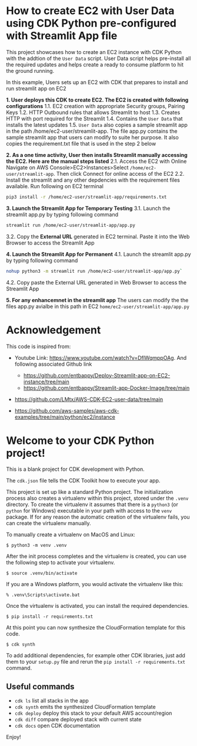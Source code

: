 # How to create EC2 with User Data using CDK Python pre-configured with Streamlit App file
This project showcases how to create an EC2 instance with CDK Python with the addtion of the `User Data` script. User Data script helps pre-install all the required updates and helps create a ready to consume platform to hit the ground running. 

In this example, Users sets up an EC2 with CDK that prepares to install and run streamlit app on EC2

**1. User deploys this CDK to create EC2. The EC2 is created with following configurations**
1.1. EC2 creation with appropriate Security groups, Pairing Keys
1.2. HTTP Outbound rules that allows Streamlit to host
1.3. Creates HTTP with port required for the Streamlit
1.4. Contains the `User Data` that installs the latest updates
1.5. `User Data` also copies a sample streamlit app in the path /home/ec2-user/streamlit-app. The file app.py contains the sample streamlit app that users can modify to suite her purpose. It also copies the requirement.txt file that is used in the step 2 below

**2. As a one time activity, User then installs Streamlit manually accessing the EC2. Here are the manual steps listed**
2.1. Access the EC2 with Online Navigate on AWS Console>EC2>Instances>Select `/home/ec2-user/streamlit-app`. Then click Connect for online access of the EC2
2.2. Install the streamlit and any other depdencies with the requirement files available. Run following on EC2 terminal

```bash
pip3 install -r /home/ec2-user/streamlit-app/requirements.txt
```

**3. Launch the Streamlit App for Temporary Testing**
3.1. Launch the streamlit app.py by typing following command 

```bash
streamlit run /home/ec2-user/streamlit-app/app.py
```
3.2. Copy the **External URL** generated in EC2 terminal. Paste it into the Web Browser to access the Streamlit App 

**4. Launch the Streamlit App for Permanent**
4.1. Launch the streamlit app.py by typing following command 

```bash
nohup python3 -m streamlit run /home/ec2-user/streamlit-app/app.py`
```

4.2. Copy paste the External URL generated in Web Browser to access the Streamlit App

**5. For any enhancemnet in the streamlit app**
The users can modify the the files app.py avialbe in this path in EC2 `home/ec2-user/streamlit-app/app.py`

# Acknowledgement
This code is inspired from:
* Youtube Link: https://www.youtube.com/watch?v=DflWqmppOAg. And following associated Github link
  * https://github.com/entbappy/Deploy-Streamlit-app-on-EC2-instance/tree/main
  * https://github.com/entbappy/Streamlit-app-Docker-Image/tree/main

* https://github.com/LMtx/AWS-CDK-EC2-user-data/tree/main
* https://github.com/aws-samples/aws-cdk-examples/tree/main/python/ec2/instance


# Welcome to your CDK Python project!

This is a blank project for CDK development with Python.

The `cdk.json` file tells the CDK Toolkit how to execute your app.

This project is set up like a standard Python project.  The initialization
process also creates a virtualenv within this project, stored under the `.venv`
directory.  To create the virtualenv it assumes that there is a `python3`
(or `python` for Windows) executable in your path with access to the `venv`
package. If for any reason the automatic creation of the virtualenv fails,
you can create the virtualenv manually.

To manually create a virtualenv on MacOS and Linux:

```
$ python3 -m venv .venv
```

After the init process completes and the virtualenv is created, you can use the following
step to activate your virtualenv.

```
$ source .venv/bin/activate
```

If you are a Windows platform, you would activate the virtualenv like this:

```
% .venv\Scripts\activate.bat
```

Once the virtualenv is activated, you can install the required dependencies.

```
$ pip install -r requirements.txt
```

At this point you can now synthesize the CloudFormation template for this code.

```
$ cdk synth
```

To add additional dependencies, for example other CDK libraries, just add
them to your `setup.py` file and rerun the `pip install -r requirements.txt`
command.

## Useful commands

 * `cdk ls`          list all stacks in the app
 * `cdk synth`       emits the synthesized CloudFormation template
 * `cdk deploy`      deploy this stack to your default AWS account/region
 * `cdk diff`        compare deployed stack with current state
 * `cdk docs`        open CDK documentation

Enjoy!

